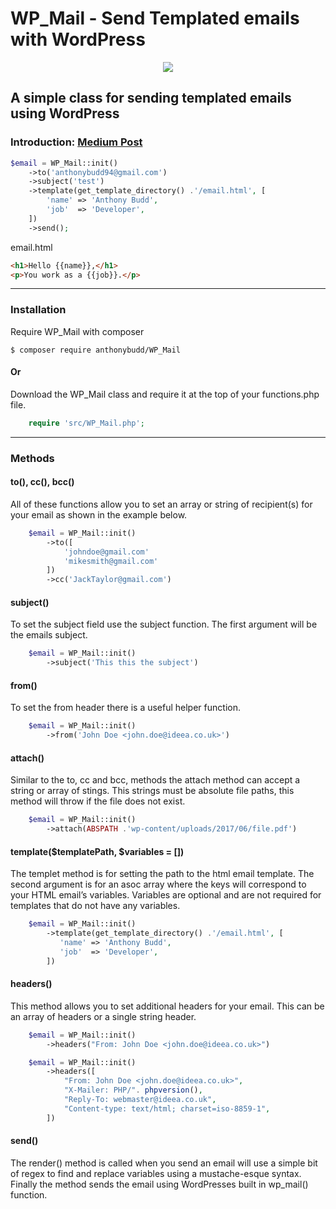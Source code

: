 # WP_Mail - Send Templated emails with WordPress

<p align="center"><img src="https://c1.staticflickr.com/5/4156/34476075652_c809cd37f6_o.png"></p>

## A simple class for sending templated emails using WordPress

### Introduction: [Medium Post](https://medium.com/@AnthonyBudd/wp-mail-send-templated-emails-with-wordpress-314a71f83db2)


```php
$email = WP_Mail::init()
    ->to('anthonybudd94@gmail.com')
    ->subject('test')
    ->template(get_template_directory() .'/email.html', [
        'name' => 'Anthony Budd',
        'job'  => 'Developer',
    ])
    ->send();
```

email.html
```html
<h1>Hello {{name}},</h1>
<p>You work as a {{job}}.</p>
```

***

### Installation

Require WP_Mail with composer

```
$ composer require anthonybudd/WP_Mail
```

#### Or

Download the WP_Mail class and require it at the top of your functions.php file.

```php
    require 'src/WP_Mail.php';
```

***

### Methods


#### to(), cc(), bcc()
All of these functions allow you to set an array or string of recipient(s) for your email as shown in the example below.

```php
    $email = WP_Mail::init()
        ->to([
            'johndoe@gmail.com'
            'mikesmith@gmail.com'
        ])
        ->cc('JackTaylor@gmail.com')
```


#### subject()
To set the subject field use the subject function. The first argument will be the emails subject.

```php
    $email = WP_Mail::init()
        ->subject('This this the subject')
```

#### from()
To set the from header there is a useful helper function.

```php
    $email = WP_Mail::init()
        ->from('John Doe <john.doe@ideea.co.uk>')
```


#### attach()
Similar to the to, cc and bcc, methods the attach method can accept a string or array of stings. This strings must be absolute file paths, this method will throw if the file does not exist.

```php
    $email = WP_Mail::init()
        ->attach(ABSPATH .'wp-content/uploads/2017/06/file.pdf')
```


#### template($templatePath, $variables = [])
The templet method is for setting the path to the html email template. The second argument is for an asoc array where the keys will correspond to your HTML email’s variables. Variables are optional and are not required for templates that do not have any variables.

```php
    $email = WP_Mail::init()
        ->template(get_template_directory() .'/email.html', [
           'name' => 'Anthony Budd',
           'job'  => 'Developer',
        ])
```


#### headers()
This method allows you to set additional headers for your email. This can be an array of headers or a single string header.

```php
    $email = WP_Mail::init()
        ->headers("From: John Doe <john.doe@ideea.co.uk>")
```

```php
    $email = WP_Mail::init()
        ->headers([
            "From: John Doe <john.doe@ideea.co.uk>",
            "X-Mailer: PHP/". phpversion(),
            "Reply-To: webmaster@ideea.co.uk",
            "Content-type: text/html; charset=iso-8859-1",
        ])
```


#### send()
The render() method is called when you send an email will use a simple bit of regex to find and replace variables using a mustache-esque syntax. Finally the method sends the email using WordPresses built in wp_mail() function.
